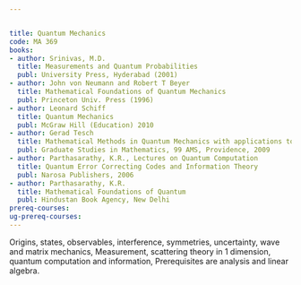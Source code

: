 ```yaml
---


title: Quantum Mechanics
code: MA 369
books:
- author: Srinivas, M.D.
  title: Measurements and Quantum Probabilities
  publ: University Press, Hyderabad (2001)
- author: John von Neumann and Robert T Beyer
  title: Mathematical Foundations of Quantum Mechanics
  publ: Princeton Univ. Press (1996)
- author: Leonard Schiff
  title: Quantum Mechanics
  publ: McGraw Hill (Education) 2010
- author: Gerad Tesch
  title: Mathematical Methods in Quantum Mechanics with applications to Schrodinger operators
  publ: Graduate Studies in Mathematics, 99 AMS, Providence, 2009
- author: Parthasarathy, K.R., Lectures on Quantum Computation
  title: Quantum Error Correcting Codes and Information Theory
  publ: Narosa Publishers, 2006
- author: Parthasarathy, K.R.
  title: Mathematical Foundations of Quantum
  publ: Hindustan Book Agency, New Delhi
prereq-courses: 
ug-prereq-courses: 
---
```



Origins, states, observables, interference, symmetries, uncertainty,
wave and matrix mechanics, Measurement, scattering theory in 1 dimension,
quantum computation and information, Prerequisites are analysis and linear
algebra.
